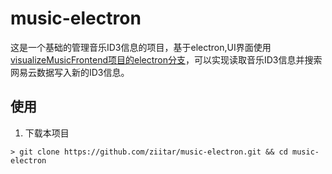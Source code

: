 # music-electron
这是一个基础的管理音乐ID3信息的项目，基于electron,UI界面使用[visualizeMusicFrontend项目的electron分支](https://github.com/ziitar/visualizeMusicFrontend/tree/electron)，可以实现读取音乐ID3信息并搜索网易云数据写入新的ID3信息。
## 使用
1. 下载本项目
```shell
> git clone https://github.com/ziitar/music-electron.git && cd music-electron
```
